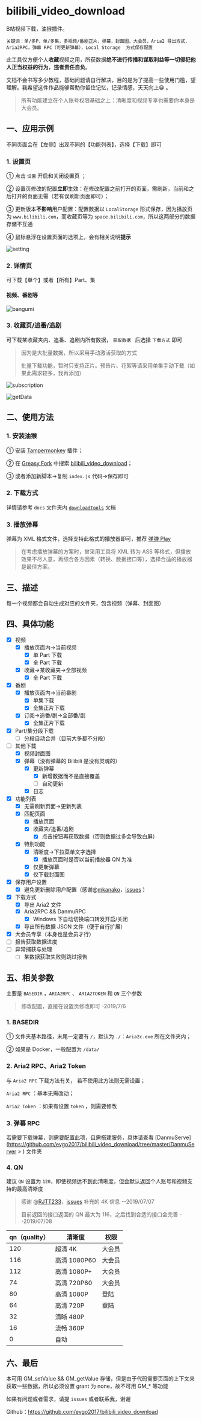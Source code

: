 # bilibili_video_download

B站视频下载，油猴插件。

```
关键词：单/多P，单/多集，多视频/番剧正片，弹幕，封面图，大会员，Aria2 导出方式，Aria2RPC，弹幕 RPC（可更新弹幕），Local Storage  方式保存配置
```

此工具仅方便个人**收藏**视频之用，所获数据**绝不进行传播和谋取利益等一切侵犯他人正当权益的行为**，**违者责任自负**。

文档不会书写多少教程，基础问题请自行解决，目的是为了提高一些使用门槛，望理解。我希望这件作品能够帮助你留住记忆，记录情感，天天向上😀 。

> 所有功能建立在个人账号权限基础之上：清晰度和视频专享也需要你本身是大会员。

## 一、应用示例

不同页面会在【左侧】出现不同的【功能列表】，选择【下载】即可

### 1. 设置页

① 点击 `设置` 开启和关闭设置页 ；

② 设置页修改的配置**立即**生效：在修改配置之前打开的页面，需刷新，当前和之后打开的页面无需（若有误刷新页面即可）；

③ 更新版本**不影响**用户配置：配置数据以 `LocalStorage` 形式保存，因为播放页为 `www.bilibili.com`，而收藏页等为 `space.bilibili.com`，所以这两部分的数据存储不互通

④ 鼠标悬浮在设置页面的选项上，会有相关说明**提示**

![setting](https://evgo-website.oss-cn-shanghai.aliyuncs.com/img/post/bilibili_video_download/setting.PNG)

### 2. 详情页

可下载【单个】或者【所有】Part、集

#### 视频、番剧等

![bangumi](https://evgo-website.oss-cn-shanghai.aliyuncs.com/img/post/bilibili_video_download/bangumi.PNG)

### 3. 收藏页/追番/追剧

可下载某收藏夹内、追番、追剧内所有数据， `获取数据 ` 后选择 `下载方式` 即可

> 因为是大批量数据，所以采用手动激活获取的方式
>
> 批量下载功能，暂时只支持正片。预告片、花絮等请采用单集手动下载（如果此需求较多，我再添加）

![subscription](https://evgo-website.oss-cn-shanghai.aliyuncs.com/img/post/bilibili_video_download/subscription.PNG)

![getData](https://evgo-website.oss-cn-shanghai.aliyuncs.com/img/post/bilibili_video_download/getData.PNG)

## 二、使用方法

### 1. 安装油猴

① 安装 [Tampermonkey](<http://www.tampermonkey.net/> )  插件；

② 在 [Greasy Fork](<https://greasyfork.org/zh-CN/users/314220-evgo2017> ) 中搜索  [bilibili_video_download](<https://greasyfork.org/zh-CN/scripts/387123-bilibili-video-download> )；

③ 或者添加新脚本->复制 `index.js` 代码->保存即可

### 2. 下载方式

详情请参考 `docs` 文件夹内  [`downloadTools`](<https://github.com/evgo2017/bilibili_video_download/blob/master/docs/downloadTools.md> ) 文档

### 3. 播放弹幕

弹幕为 XML 格式文件，选择支持此格式的播放器即可，推荐 [弹弹 Play](<http://www.dandanplay.com/> )

> 在考虑播放弹幕的方案时，曾采用工具将 XML 转为 ASS 等格式，但播放效果不尽人意，再综合各方因素（转换、数据接口等），选择合适的播放器是最佳方案。

## 三、描述

每一个视频都会自动生成对应的文件夹，包含视频（弹幕、封面图）

## 四、具体功能

- [x] 视频
  - [x] 播放页面内->当前视频
    - [x] 单 Part 下载
    - [x] 全 Part 下载
  - [x] 收藏->某收藏夹->全部视频
    - [x] 全 Part 下载
- [x] 番剧
  - [x] 播放页面内->当前番剧
    - [x] 单集下载
    - [x] 全集正片下载
  - [x] 订阅->追番/剧->全部番/剧
    - [x] 全集正片下载
- [x] Part/集分段下载
  - [ ] 分段自动合并（目前大多都不分段）
- [ ] 其他下载
  - [x] 视频封面图
  - [x] 弹幕（没有弹幕的 Bilibili 是没有灵魂的）
    - [x] 更新弹幕
      - [x] 新增数据而不是直接覆盖
      - [ ] 自动更新
    - [x] 日志
- [x] 功能列表
  - [x] 无需刷新页面->更新列表
  - [x] 匹配页面
    - [x] 播放页面
    - [x] 收藏夹/追番/追剧
      - [x] 点击按钮再获取数据（否则数据过多会导致白屏）
  - [x] 特别功能
    - [x] 清晰度->下拉菜单文字选择
      - [x] 播放页面时是否以当前播放器 QN 为准
    - [x] 仅更新弹幕
    - [x] 仅下载封面图
- [x] 保存用户设置
  - [x] 避免更新删除用户配置（感谢@[mkanako](<https://github.com/mkanako> )，[issues](<https://github.com/evgo2017/bilibili_video_download/issues/2> ) ）
- [x] 下载方式
  - [x] 导出 Aria2 文件
  - [x] Aria2RPC && DanmuRPC
    - [x] Windows 下自动切换端口转发开启/关闭
  - [x] 导出所有数据 JSON 文件（便于自行扩展）
- [x] 大会员专享（本身也是会员才行）
- [ ] 报告获取数据进度
- [ ] 异常捕获与处理
  - [ ] 某数据获取失败则跳过报告

## 五、相关参数

主要是 `BASEDIR` ，`ARIA2RPC` 、 `ARIA2TOKEN` 和 `QN` 三个参数

> 修改配置，直接在设置页修改即可    -2019/7/6

### 1. BASEDIR

① 文件夹基本路径，末尾一定要有 `/`，默认为 `./`：`Aria2c.exe` 所在文件夹内；

② 如果是 Docker，一般配置为 `/data/`

### 2. Aria2 RPC、Aria2 Token

与 `Aria2 RPC` 下载方法有关， 若不使用此方法则无需设置；

`Aria2 RPC` ：基本无需改动；

`Aria2 Token` ：如果有设置 `token` ，则需要修改

### 3. 弹幕 RPC

若需要下载弹幕，则需要配置此项，且需搭建服务，具体请查看 [DanmuServe](<https://github.com/evgo2017/bilibili_video_download/tree/master/DanmuServer> > ) 文件夹

### 4. QN

建议 `QN` 设置为 `120`，即使视频达不到此清晰度，但会默认返回个人账号和视频支持的最高清晰度

> 感谢 @[RJTT233](<https://github.com/RJTT233> )，[issues](<https://github.com/evgo2017/bilibili_video_download/issues/4> ) 补充的 4K 信息 --2019/07/07
>
> 目前返回的接口返回的 QN 最大为 116，之后找到合适的接口会完善 --2019/07/08

| qn（quality） | 清晰度       | 权限   |
| ------------- | ------------ | ------ |
| 120           | 超清 4K      | 大会员 |
| 116           | 高清 1080P60 | 大会员 |
| 112           | 高清 1080P+  | 大会员 |
| 74            | 高清 720P60  | 大会员 |
| 80            | 高清 1080P   | 登陆   |
| 64            | 高清 720P    | 登陆   |
| 32            | 清晰 480P    |        |
| 16            | 流畅 360P    |        |
| 0             | 自动         |        |

## 六、最后

本可用 GM_setValue && GM_getValue 存储，但是由于代码需要页面的上下文来获取一些数据，所以必须设置 grant 为 none，故不可用 GM_* 等功能



如果有问题或者需求，请提 `issues` 或者联系我，谢谢

Github：<https://github.com/evgo2017/bilibili_video_download>